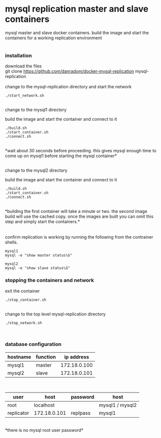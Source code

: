 # mysql replication master and slave containers
mysql master and slave docker containers.  build the image and start the containers for a working replication environment<br />
<br />

### installation

download the files<br />
git clone https://github.com/danradom/docker-mysql-replication mysql-replication<br />
<br />
change to the mysql-replication directory and start the network<br />

```
./start_network.sh
```

<br />
change to the mysql1 directory<br />

build the image and start the container and connect to it<br />

```
./build.sh
./start_container.sh
./connect.sh
```

<br />
*wait about 30 seconds before proceeding.  this gives mysql enough time to come up on mysql1 before starting the mysql container*<br />
<br />

change to the mysql2 directory<br />

build the image and start the container and connect to it<br />

```
./build.sh
./start_container.sh
./connect.sh
```

<br />
*building the first container will take a minute or two.  the second image build will use the cached copy.  once the images are built you can omit this step and simply start the containers.*<br />
<br />
<br />
confirm replication is working by running the following from the contrainer shells.<br />

```
mysql1
mysql -e "show master status\G"

mysql2
mysql -e "show slave status\G"
```

### stopping the containers and network

exit the container<br />

```
./stop_container.sh
```

<br />
change to the top level mysql-replication directory<br />

```
./stop_network.sh
```

<br />

### database configuration


| hostname | function | ip address |
| --- |--- | --- |
| mysql1 | master | 172.18.0.100 |
| mysql2 | slave | 172.18.0.101 |

<br />

| user | host | password | host |
| --- | --- | ---| --- |
| root | localhost | | mysql1 / mysql2 |
| replicator | 172.18.0.101 | replpass | mysql1 |

<br />
*there is no mysql root user password*<br />

